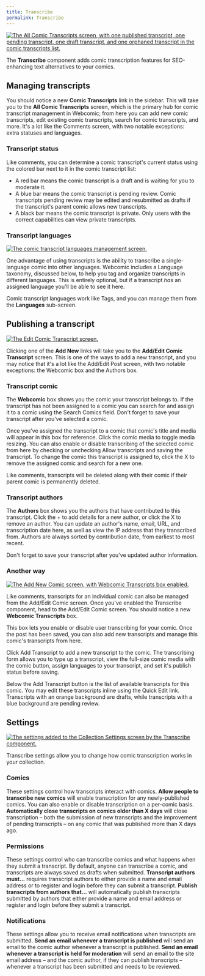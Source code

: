 ```yaml
---
title: Transcribe
permalink: Transcribe
---
```


[![The All Comic Transcripts screen, with one published transcript, one pending
transcript, one draft transcript, and one orphaned transcript in the comic
transcripts list.][img-1]][img-1]

The **Transcribe** component adds comic transcription features for
SEO-enhancing text alternatives to your comics.

## Managing transcripts

You should notice a new **Comic Transcripts** link in the sidebar. This will
take you to the **All Comic Transcripts** screen, which is the primary hub for
comic transcript management in Webcomic; from here you can add new comic
transcripts, edit existing comic transcripts, search for comic transcripts, and
more. It's a lot like the Comments screen, with two notable exceptions: extra
statuses and languages.

### Transcript status

Like comments, you can determine a comic transcript's current status using the
colored bar next to it in the comic transcript list:

- A red bar means the comic transcript is a draft and is waiting for you to
  moderate it.
- A blue bar means the comic transcript is pending review. Comic transcripts
  pending review may be edited and resubmitted as drafts if the transcript's
  parent comic allows new transcripts.
- A black bar means the comic transcript is private. Only users with the
  correct capabilities can view private transcripts.

### Transcript languages

[![The comic transcript languages management screen.][img-2]][img-2]

One advantage of using transcripts is the ability to transcribe a
single-language comic into other languages. Webcomic includes a Language
taxonomy, discussed below, to help you tag and organize transcripts in different
languages. This is entirely optional, but if a transcript _has_ an assigned
language you'll be able to see it here.

Comic transcript languages work like Tags, and you can manage them from the
**Languages** sub-screen.

## Publishing a transcript

[![The Edit Comic Transcript screen.][img-3]][img-3]

Clicking one of the **Add New** links will take you to the **Add/Edit Comic
Transcript** screen. This is one of the ways to add a new transcript, and you
may notice that it's a lot like the Add/Edit Post screen, with two notable
exceptions: the Webcomic box and the Authors box.

### Transcript comic

The **Webcomic** box shows you the comic your transcript belongs to. If the
transcript has not been assigned to a comic you can search for and assign it to
a comic using the Search Comics field. Don't forget to save your transcript
after you've selected a comic.

Once you've assigned the transcript to a comic that comic's title and media
will appear in this box for reference. Click the comic media to toggle
media resizing. You can also enable or disable transcribing of the selected
comic from here by checking or unchecking Allow transcripts and saving the
transcript. To change the comic this transcript is assigned to, click the X to
remove the assigned comic and search for a new one.

Like comments, transcripts will be deleted along with their comic if their
parent comic is permanently deleted.

### Transcript authors

The **Authors** box shows you the authors that have contributed to this
transcript. Click the + to add details for a new author, or click the X to
remove an author. You can update an author's name, email, URL, and
transcription date here, as well as view the IP address that they transcribed
from. Authors are always sorted by contribution date, from earliest to most
recent.

Don't forget to save your transcript after you've updated author information.

### Another way

[![The Add New Comic screen, with Webcomic Transcripts box
enabled.][img-4]][img-4]

Like comments, transcripts for an individual comic can also be managed from the
Add/Edit Comic screen. Once you've enabled the Transcribe component, head to
the Add/Edit Comic screen. You should notice a new **Webcomic Transcripts** box.

This box lets you enable or disable user transcribing for your comic. Once the
post has been saved, you can also add new transcripts and manage this comic's
transcripts from here.

Click Add Transcript to add a new transcript to the comic. The transcribing
form allows you to type up a transcript, view the full-size comic media with
the comic button, assign languages to your transcript, and set it's publish
status before saving.

Below the Add Transcript button is the list of available transcripts for this
comic. You may edit these transcripts inline using the Quick Edit link.
Transcripts with an orange background are drafts, while transcripts with a blue
background are pending review.

## Settings

[![The settings added to the Collection Settings screen by the Transcribe
component.][img-5]][img-5]

Transcribe settings allow you to change how comic transcription works in your
collection.

### Comics

These settings control how transcripts interact with comics. **Allow people to
transcribe new comics** will enable transcription for any newly-published
comics. You can also enable or disable transcription on a per-comic basis.
**Automatically close transcripts on comics older than X days** will close
transcription – both the submission of new transcripts and the improvement of
pending transcripts – on any comic that was published more than X days ago.

### Permissions

These settings control who can transcribe comics and what happens when they
submit a transcript. By default, anyone can transcribe a comic, and transcripts
are always saved as drafts when submitted. **Transcript authors must…** requires
transcript authors to either provide a name and email address or to register
and login before they can submit a transcript. **Publish transcripts from
authors that…** will automatically publish transcripts submitted by authors
that either provide a name and email address or register and login before they
submit a transcript.

### Notifications

These settings allow you to receive email notifications when transcripts are
submitted. **Send an email whenever a transcript is published** will send an
email to the comic author whenever a transcript is published. **Send an email
whenever a transcript is held for moderation** will send an email to the site
email address – and the comic author, if they can publish transcripts –
whenever a transcript has been submitted and needs to be reviewed.

[img-1]: srv/Transcribe.png
[img-2]: srv/Transcribe-Languages.png
[img-3]: srv/Transcribe-Edit.png
[img-4]: srv/Transcribe-Box.png
[img-5]: srv/Transcribe-Settings.png
